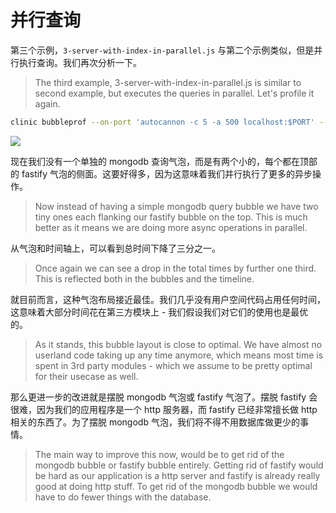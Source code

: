# 并行查询

第三个示例，`3-server-with-index-in-parallel.js` 与第二个示例类似，但是并行执行查询。我们再次分析一下。
> The third example, 3-server-with-index-in-parallel.js is similar to second example, but executes the queries in parallel. Let's profile it again.

```bash
clinic bubbleprof --on-port 'autocannon -c 5 -a 500 localhost:$PORT' -- node 3-server-with-index-in-parallel.js
```

![](https://clinicjs.org/static/f5b4d268888c3f34df7471756935735d/71c55/08-A.png)

现在我们没有一个单独的 mongodb 查询气泡，而是有两个小的，每个都在顶部的 fastify 气泡的侧面。这要好得多，因为这意味着我们并行执行了更多的异步操作。
> Now instead of having a simple mongodb query bubble we have two tiny ones each flanking our fastify bubble on the top. This is much better as it means we are doing more async operations in parallel.

从气泡和时间轴上，可以看到总时间下降了三分之一。
> Once again we can see a drop in the total times by further one third. This is reflected both in the bubbles and the timeline.

就目前而言，这种气泡布局接近最佳。我们几乎没有用户空间代码占用任何时间，这意味着大部分时间花在第三方模块上 - 我们假设我们对它们的使用也是最优的。
> As it stands, this bubble layout is close to optimal. We have almost no userland code taking up any time anymore, which means most time is spent in 3rd party modules - which we assume to be pretty optimal for their usecase as well.

那么更进一步的改进就是摆脱 mongodb 气泡或 fastify 气泡了。摆脱 fastify 会很难，因为我们的应用程序是一个 http 服务器，而 fastify 已经非常擅长做 http 相关的东西了。为了摆脱 mongodb 气泡，我们将不得不用数据库做更少的事情。
> The main way to improve this now, would be to get rid of the mongodb bubble or fastify bubble entirely. Getting rid of fastify would be hard as our application is a http server and fastify is already really good at doing http stuff. To get rid of the mongodb bubble we would have to do fewer things with the database.